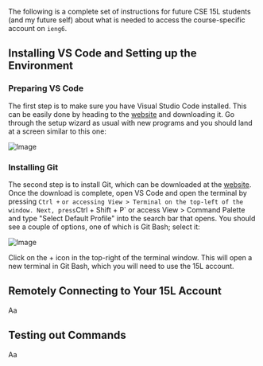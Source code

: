 The following is a complete set of instructions for future CSE 15L students (and my future self) about what is needed to access the course-specific account on `ieng6`.
## Installing VS Code and Setting up the Environment
### Preparing VS Code
The first step is to make sure you have Visual Studio Code installed. This can be easily done by heading to the [website](https://code.visualstudio.com/) and downloading it. Go through the setup wizard as usual with new programs and you should land at a screen similar to this one:

![Image](https://raw.githubusercontent.com/yourcousinfrog/cse15l-lab-reports/main/assets/post-content/2023-04-07-lab-report-1/vscode.png)
### Installing Git
The second step is to install Git, which can be downloaded at the [website](https://gitforwindows.org/). Once the download is complete, open VS Code and open the terminal by pressing ` Ctrl + ` ` or accessing View > Terminal on the top-left of the window. Next, press `Ctrl + Shift + P` or access View > Command Palette and type "Select Default Profile" into the search bar that opens. You should see a couple of options, one of which is Git Bash; select it:

![Image](https://raw.githubusercontent.com/yourcousinfrog/cse15l-lab-reports/main/assets/post-content/2023-04-07-lab-report-1/git%20bash.png)

Click on the + icon in the top-right of the terminal window. This will open a new terminal in Git Bash, which you will need to use the 15L account.

## Remotely Connecting to Your 15L Account

Aa

## Testing out Commands

Aa
